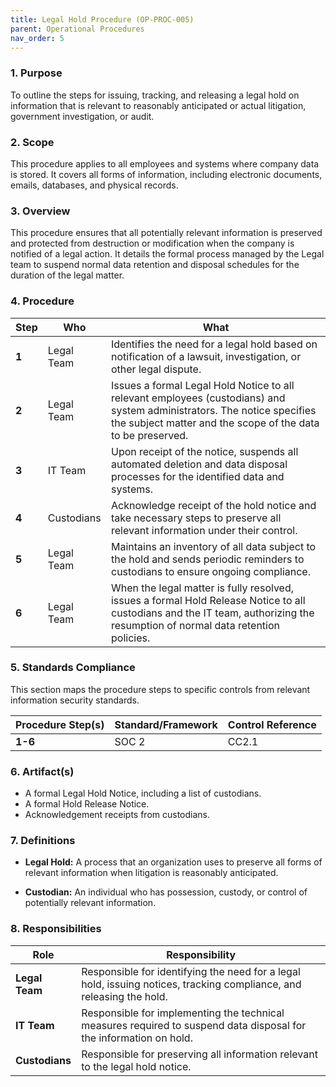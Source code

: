 ```yaml
---
title: Legal Hold Procedure (OP-PROC-005)
parent: Operational Procedures
nav_order: 5
---
```

### 1. Purpose

To outline the steps for issuing, tracking, and releasing a legal hold on information that is relevant to reasonably anticipated or actual litigation, government investigation, or audit.

### 2. Scope

This procedure applies to all employees and systems where company data is stored. It covers all forms of information, including electronic documents, emails, databases, and physical records.

### 3. Overview

This procedure ensures that all potentially relevant information is preserved and protected from destruction or modification when the company is notified of a legal action. It details the formal process managed by the Legal team to suspend normal data retention and disposal schedules for the duration of the legal matter.

### 4. Procedure

| **Step** | **Who**                      | **What**                                                                                                                                                              |
| -------- | ---------------------------- | --------------------------------------------------------------------------------------------------------------------------------------------------------------------- |
| **1**    | Legal Team                   | Identifies the need for a legal hold based on notification of a lawsuit, investigation, or other legal dispute.                                                       |
| **2**    | Legal Team                   | Issues a formal Legal Hold Notice to all relevant employees (custodians) and system administrators. The notice specifies the subject matter and the scope of the data to be preserved. |
| **3**    | IT Team                      | Upon receipt of the notice, suspends all automated deletion and data disposal processes for the identified data and systems.                                          |
| **4**    | Custodians                   | Acknowledge receipt of the hold notice and take necessary steps to preserve all relevant information under their control.                                               |
| **5**    | Legal Team                   | Maintains an inventory of all data subject to the hold and sends periodic reminders to custodians to ensure ongoing compliance.                                        |
| **6**    | Legal Team                   | When the legal matter is fully resolved, issues a formal Hold Release Notice to all custodians and the IT team, authorizing the resumption of normal data retention policies. |

### 5. Standards Compliance

This section maps the procedure steps to specific controls from relevant information security standards.

| **Procedure Step(s)** | **Standard/Framework**     | **Control Reference** |
| --------------------- | -------------------------- | --------------------- |
| **1-6**               | SOC 2                      | CC2.1                 |

### 6. Artifact(s)

*   A formal Legal Hold Notice, including a list of custodians.
*   A formal Hold Release Notice.
*   Acknowledgement receipts from custodians.

### 7. Definitions

- **Legal Hold:** A process that an organization uses to preserve all forms of relevant information when litigation is reasonably anticipated.

- **Custodian:** An individual who has possession, custody, or control of potentially relevant information.

### 8. Responsibilities

| **Role**         | **Responsibility**                                                                                             |
| ---------------- | -------------------------------------------------------------------------------------------------------------- |
| **Legal Team**   | Responsible for identifying the need for a legal hold, issuing notices, tracking compliance, and releasing the hold. |
| **IT Team**      | Responsible for implementing the technical measures required to suspend data disposal for the information on hold. |
| **Custodians**   | Responsible for preserving all information relevant to the legal hold notice.                                    |
